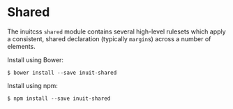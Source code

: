 # Shared

The inuitcss `shared` module contains several high-level rulesets which apply a
consistent, shared declaration (typically `margin`s) across a number of
elements.

Install using Bower:

    $ bower install --save inuit-shared

Install using npm:

    $ npm install --save inuit-shared
